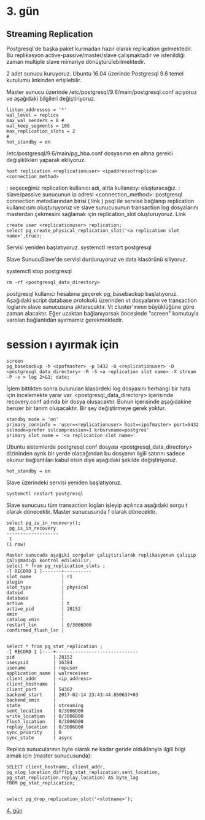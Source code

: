 # 3. gün
## Streaming Replication

Postgresql'de başka paket kurmadan hazır olarak replication gelmektedir. Bu replikasyon active-passive/master/slave çalışmaktadır ve istenildiği zaman multiple slave mimariye dönüştürülebilmektedir.

2 adet sunucu kuruyoruz. Ubuntu 16.04 üzerinde Postgresql 9.6 temel kurulumu linkinden erişilebilir.

Master sunucu üzerinde /etc/postgresql/9.6/main/postgresql.conf açıyoruz ve aşağıdaki bilgileri değiştiriyoruz.
```
listen_addresses = '*'
wal_level = replica
max_wal_senders = 8 #
wal_keep_segments = 100
max_replication_slots = 2 
#
hot_standby = on
```
/etc/postgresql/9.6/main/pg_hba.conf dosyasının en altına gerekli değişiklikleri yaparak ekliyoruz.
```
host replication <replicationuser> <ipaddressofreplica> <connection_method>
```
<replicationuser>: seçeceğiniz replication kullanıcı adı, altta kullanıcıyı oluşturacağız.
<ipaddressofreplica>: slave/passive sunucunun ip adresi
<connection_method>: postgresql connection metodlarından birisi ( link )
psql ile servise bağlanıp replication kullanıcısını oluşturuyoruz ve slave sunucusunun transaction log dosyalarını masterdan çekmesini sağlamak için replication_slot oluşturuyoruz. Link
 ```
create user <replicationuser> replication;
select pg_create_physical_replication_slot('<a replication slot name>',true);
```

Servisi yeniden başlatıyoruz.
systemctl restart postgresql


Slave SunucuSlave'de servisi durduruyoruz ve data klasörünü siliyoruz.

systemctl stop  postgresql
```
rm -rf <postgresql_data_directory> 
```

postgresql kullanıcı hesabına geçerek pg_basebackup başlatıyoruz. Aşağıdaki script database protokolü üzerinden vt dosyalarını ve transaction loglarını slave sunucusuna aktaracaktır. Vt cluster'ınının büyüklüğüne göre zaman alacaktır. Eğer uzaktan bağlanıyorsak öncesinde "screen" komutuyla varolan bağlantıdan ayırmamız gerekmektedir.
# session ı ayırmak için
```
screen
pg_basebackup -h <ipofmaster> -p 5432 -U <replicationuser> -D <postgresql_data_directory> -R -S <a replication slot name> -X stream -P -v > log 2>&1; date;
```

İşlem bittikten sonra bulunulan klasördeki log dosyasını herhangi bir hata için incelemekte yarar var. <postgresql_data_directory> içerisinde recovery.conf adında bir dosya oluşacaktır. Bunun içerisinde aşağıdakine benzer bir tanım oluşacaktır. Bir şey değiştirmeye gerek yoktur.
```
standby_mode = 'on'
primary_conninfo = 'user=<replicationuser> host=<ipofmaster> port=5432 sslmode=prefer sslcompression=1 krbsrvname=postgres'
primary_slot_name = '<a replication slot name>'
```

Ubuntu sistemlerde postgresql.conf dosyası <postgresql_data_directory> dizininden ayrık bir yerde olacağından bu dosyanın ilgili satırını sadece okunur bağlantıları kabul etsin diye aşağıdaki şekilde değiştiriyoruz.
```
hot_standby = on
```
Slave üzerindeki servisi yeniden başlatıyoruz.
```
systemctl restart postgresql
```
Slave sunucusu tüm transaction logları işleyip açılınca aşağıdaki sorgu t olarak dönecektir. Master sunucusunda f olarak dönecektir.
```
select pg_is_in_recovery();
 pg_is_in_recovery
-------------------
 t
(1 row)

Master sunucuda aşağıki sorgular çalıştırılarak replikasyonun çalışıp çalışmadığı kontrol edilebilir.
select * from pg_replication_slots ;
-[ RECORD 1 ]-------+----------
slot_name           | r1
plugin              |
slot_type           | physical
datoid              |
database            |
active              | t
active_pid          | 28152
xmin                |
catalog_xmin        |
restart_lsn         | 0/3006D00
confirmed_flush_lsn | 


select * from pg_stat_replication ;
-[ RECORD 1 ]----+------------------------------
pid              | 28152
usesysid         | 16384
usename          | repuser
application_name | walreceiver
client_addr      | <ip_address>
client_hostname  |
client_port      | 54362
backend_start    | 2017-02-14 23:43:44.850637+03
backend_xmin     |
state            | streaming
sent_location    | 0/3006D00
write_location   | 0/3006D00
flush_location   | 0/3006D00
replay_location  | 0/3006D00
sync_priority    | 0
sync_state       | async
```
Replica sunucularının byte olarak ne kadar geride olduklarıyla ilgili bilgi almak için (master sunucusunda):
```
SELECT client_hostname, client_addr,
pg_xlog_location_diff(pg_stat_replication.sent_location,
pg_stat_replication.replay_location) AS byte_lag
FROM pg_stat_replication;


select pg_drop_replication_slot('<slotname>');
```






[4. gün](4.gun.md)
